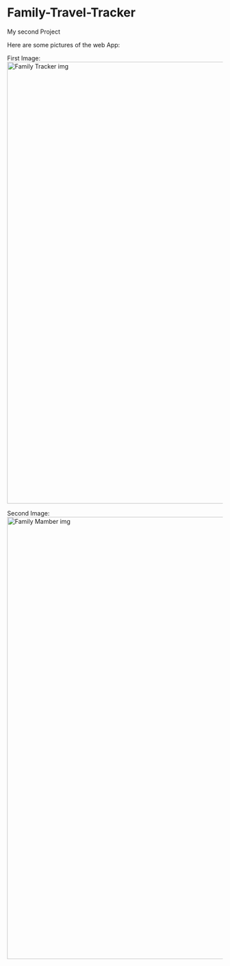 # Family-Travel-Tracker
My second Project

Here are some pictures of the web App:

First Image:
<img width="1031" alt="Family Tracker img" src="https://github.com/Anuragroy24/Family-Travel-Tracker/assets/122443089/1489c5f2-9ef3-47b6-889d-7d42ad03e0a8">

Second Image:
<img width="1032" alt="Family Mamber img" src="https://github.com/Anuragroy24/Family-Travel-Tracker/assets/122443089/f91da9e0-7fd0-474d-baae-d8ae65a45319">


